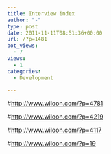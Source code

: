 ```yaml
---
title: Interview index
author: "-"
type: post
date: 2011-11-11T08:51:36+00:00
url: /?p=1481
bot_views:
  - 7
views:
  - 1
categories:
  - Development

---
```

#http://www.wiloon.com/?p=4781

#http://www.wiloon.com/?p=4219

#http://www.wiloon.com/?p=4117

#http://www.wiloon.com/?p=19